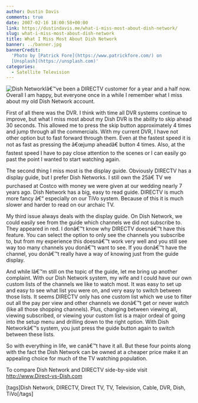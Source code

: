 ```yaml
---
author: Dustin Davis
comments: true
date: 2007-02-16 18:00:58+00:00
link: https://dustindavis.me/what-i-miss-most-about-dish-network/
slug: what-i-miss-most-about-dish-network
title: What I Miss Most About Dish Network
banner: ../banner.jpg
bannerCredit:
  'Photo by [Patrick Fore](https://www.patrickfore.com/) on
  [Unsplash](https://unsplash.com)'
categories:
  - Satellite Television
---
```


![Dish Network](http://farm1.static.flickr.com/69/223016871_3683d5ca27_m.jpg)Iâ€™ve
been a DIRECTV customer for a year and a half now. Overall I am happy, but
everyone once in a while I remember what I miss about my old Dish Network
account.

First of all there was the DVR. I think with time all DVR systems continue to
improve, but what I miss most about my Dish DVR is the ability to skip ahead 30
seconds. This allowed me to press the skip button approximately 4 times and jump
through all the commercials. With my current DVR, I have not other option but to
fast forward through them. Even at the fastest speed it is not as fast as
pressing the â€œjump aheadâ€ button 4 times. Also, at the fastest speed I have
to pay close attention to the scenes or I can easily go past the point I wanted
to start watching again.

<!-- more -->

The second thing I miss most is the display guide. Obviously DIRECTV has a
display guide, but I prefer Dish Networks. I still own the 25â€ TV we purchased
at Costco with money we were given at our wedding nearly 7 years ago. Dish
Network has a big, easy to read guide. DIRECTV is much more fancy â€“ especially
on our TiVo system. Because of this it is much slower and harder to read on our
archaic TV.

My third issue always deals with the display guide. On Dish Network, we could
easily see from the guide which channels we did not subscribe to. They appeared
in red. I donâ€™t know why DIRECTV doesnâ€™t have this feature. You can select
the option to only see the channels you subscribe to, but from my experience
this doesnâ€™t work very well and you still see way too many channels you
donâ€™t want to see. If you donâ€™t have the channel, you donâ€™t really have a
way of knowing just from the guide display.

And while Iâ€™m still on the topic of the guide, let me bring up another
complaint. With our Dish Network system, my wife and I could have our own custom
lists of the channels we like to watch most. It was easy to set up and easy to
see what list you were on, and very easy to switch between those lists. It seems
DIRECTV only has one custom list which we use to filter out all the pay per view
and other channels we donâ€™t get or never watch (like all those shopping
channels). Plus, changing between viewing all, viewing subscribed, or viewing
your custom list is a major ordeal of going into the setup menu and drilling
down to the right option. With Dish Networkâ€™s system, you just press the guide
button again to switch between these lists.

So with everything in life, we canâ€™t have it all. But these four points along
with the fact the Dish Network can be owned at a cheaper price make it an
appealing choice for much of the TV watching population.

To compare Dish Network and DIRECTV side-by-side visit
http://www.Direct-vs-Dish.com

[tags]Dish Network, DIRECTV, Direct TV, TV, Television, Cable, DVR, Dish,
TiVo[/tags]
